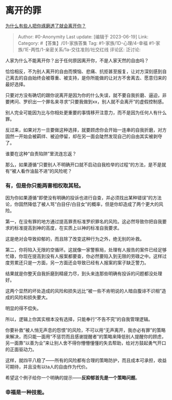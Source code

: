 # 离开的罪
[为什么有些人把你琢磨透了就会离开你？](https://www.zhihu.com/question/577209572/answer/3081345287)

> Author: #0-Anonymity
> Last update: [编辑于 2023-06-19]
> Link:
> Category: #【答集】/01-家族答集
> Tag:  #1-家族/1D-心理/4-幸福 #1-家族/1E-两性/1-亲密关系/1a-交往准则/社交红线
> 评论区:
> 泛讨论:

人家为什么不能离开你？出于任何原因离开你，不是人家天然的自由吗？

恰恰相反，不为别人离开的自由而懊恼、悲痛、抗拒甚至报复，让对方深刻感到自己离去的自由始终会被尊重、被支持，是你所能做的让对方不舍离去、愿意归来的最好选择。

只要对方没有确切的跟你说离开是因为你的什么失误，就不要自我折磨、逼迫，非要拷问、罗织出一个罪名来寻求“只要我做到xx，别人就不会离开”的虚假控制感。

别人完全可能因为比与你相处更重要的事情移开注意力，而不是因为任何人有什么罪。

反过来，如果对方一旦要做这种选择，就要顾虑你会开始一连串的自我折磨，对方固然一开始会被羁绊、被迫停留，却在另一面会陡然发现自己的自由其实被剥夺了。

谁要在这种“自责陷阱”里流连忘返？

那么，如果遵循“只要别人不明确开口就不启动自我检举的过程“的方法，是不是就有“被人看作油盐不进”的风险呢？

### 有，但是你只能两害相权取其轻。 ###

因为你如果遵循“即使没有明确的投诉也进行自查，并必须找出某种错误”的方法论，你固然降低了被人骂“白目仔/白目女”的概率，但是你却造成了两个更大的风险。

第一，在没有罪的地方通过提高罪责标准罗织罪名的风险。这必然导致你把自我要求的标准提高到神的高度，在实质上以神的标准自我要求。

这是绝对会导致抑郁的，而且除了改变这种行为之外，绝无别的补救。

第二，你将陷入无限的空循环。这就像一家警察局，处理有人报告的案件已经足够忙碌，你现在提高到没有人报案都要查，你必然要陷入到无限的劳碌之中。这样过度劳累还只是一方面，另一方面还会导致已经有人报案的案子缺乏警力。

结果就是你整天自我折磨到精疲力尽，到头来连那些明确有投诉的问题都没处理好。

这两个显然的坏处造成的风险和损失远比“被一些不肯明说的人暗自腹诽不识相”造成的风险和损失要大。

明显的得不偿失。

所以，逻辑上你其实根本没有选择，只能奉行“不告不究”的自我管理逻辑。

你要补救“被人悄无声息的怨恨”的风险，不可以用“无声离开，我亦必有罪”的策略来解决，而只能一面用“不惩罚而且感谢提醒者”的策略来降低别人提醒你的顾虑，另一面靠“以善为业”来让别人舍不得你懵懵懂懂的失去帮助，给对方鼓起勇气开口的正面驱动力。

这样，就四平八稳了——所有的风险都有合理的策略防护，而且成本可承担，收益可期待，并且没有以ta人的自由作为代价。

希望这个例子给你一个明确的提示——**反抑郁首先是一个策略问题**。

### 幸福是一种技能。 ###
